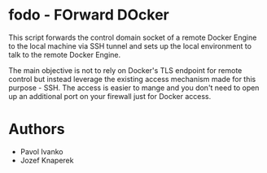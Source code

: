 # fodo - FOrward DOcker


This script forwards the control domain socket of a remote Docker Engine to the local machine via SSH tunnel
and sets up the local environment to talk to the remote Docker Engine.

The main objective is not to rely on Docker's TLS endpoint for remote control but instead leverage the existing
access mechanism made for this purpose - SSH. The access is easier to mange and you don't need to open up
an additional port on your firewall just for Docker access.

# Authors
* Pavol Ivanko
* Jozef Knaperek